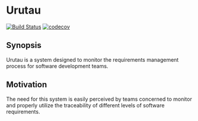 # Urutau

[![Build Status](https://travis-ci.org/ProjectUrutau/Urutau.svg?branch=submaster)](https://travis-ci.org/ProjectUrutau/Urutau) 
[![codecov](https://codecov.io/gh/ProjectUrutau/Urutau/branch/submaster/graph/badge.svg)](https://codecov.io/gh/ProjectUrutau/Urutau)

## Synopsis

Urutau is a system designed to monitor the requirements management process for software development teams.

## Motivation


The need for this system is easily perceived by teams concerned to monitor and properly utilize the traceability of different levels of software requirements.

